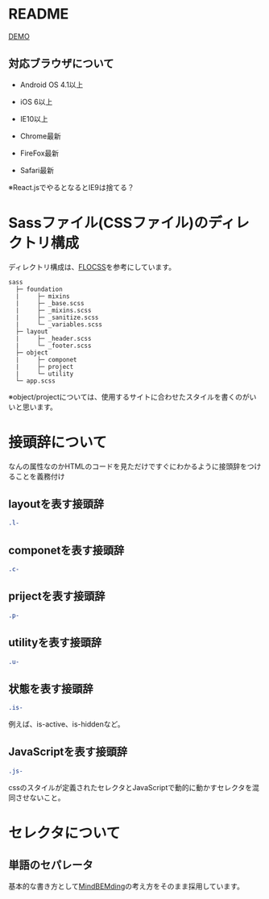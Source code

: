 # README

[DEMO](https://flanky.herokuapp.com/ "DEMO")

## 対応ブラウザについて

- Android OS 4.1以上

- iOS 6以上

- IE10以上

- Chrome最新

- FireFox最新

- Safari最新

※React.jsでやるとなるとIE9は捨てる？

# Sassファイル(CSSファイル)のディレクトリ構成
ディレクトリ構成は、[FLOCSS](https://github.com/hiloki/flocss "FLOCSS")を参考にしています。

```
sass
  ├─ foundation
  |     ├─ mixins
  |     ├─ _base.scss
  |     ├─ _mixins.scss
  |     ├─ _sanitize.scss
  |     └─ _variables.scss
  ├─ layout
  |     ├─ _header.scss
  |     └─ _footer.scss
  ├─ object
  |     ├─ componet
  |     ├─ project
  |     └─ utility
  └─ app.scss
```

※object/projectについては、使用するサイトに合わせたスタイルを書くのがいいと思います。

# 接頭辞について

なんの属性なのかHTMLのコードを見ただけですぐにわかるように接頭辞をつけることを義務付け

## layoutを表す接頭辞

``` css
.l-
```

## componetを表す接頭辞

``` css
.c-
```

## prijectを表す接頭辞

``` css
.p-
```

## utilityを表す接頭辞

``` css
.u-
```

## 状態を表す接頭辞

``` css
.is-
```

例えば、is-active、is-hiddenなど。


## JavaScriptを表す接頭辞

``` css
.js-
```
cssのスタイルが定義されたセレクタとJavaScriptで動的に動かすセレクタを混同させないこと。


# セレクタについて

## 単語のセパレータ

基本的な書き方として[MindBEMding](http://csswizardry.com/2013/01/mindbemding-getting-your-head-round-bem-syntax/ "MindBEMding")の考え方をそのまま採用しています。




